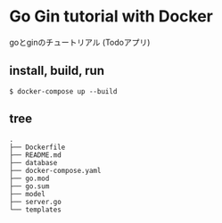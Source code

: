 # Go Gin tutorial with Docker
goとginのチュートリアル (Todoアプリ)

## install, build, run
```
$ docker-compose up --build
```

## tree
```
.
├── Dockerfile
├── README.md
├── database
├── docker-compose.yaml
├── go.mod
├── go.sum
├── model
├── server.go
└── templates
```